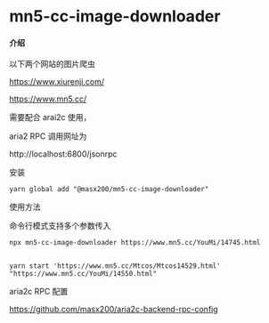 # mn5-cc-image-downloader

#### 介绍

以下两个网站的图片爬虫

https://www.xiurenji.com/

https://www.mn5.cc/

需要配合 arai2c 使用，

aria2 RPC 调用网址为

http://localhost:6800/jsonrpc

安装

```
yarn global add "@masx200/mn5-cc-image-downloader"
```

使用方法

命令行模式支持多个参数传入

```
npx mn5-cc-image-downloader https://www.mn5.cc/YouMi/14745.html

```

```shell

yarn start 'https://www.mn5.cc/Mtcos/Mtcos14529.html' "https://www.mn5.cc/YouMi/14550.html"

```

aria2c RPC 配置

https://github.com/masx200/aria2c-backend-rpc-config
